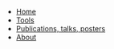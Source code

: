 - [Home](../)
- [Tools](../tools.html)
- [Publications, talks, posters](../publications.html)
- [About](../about.html)